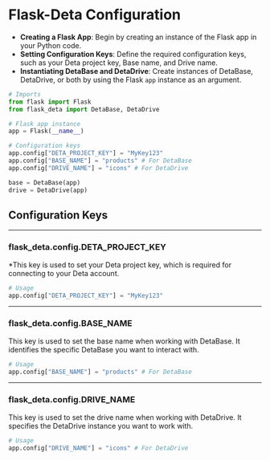 # Flask-Deta Configuration

- **Creating a Flask App**: Begin by creating an instance of the Flask app in your Python code.
- **Setting Configuration Keys**: Define the required configuration keys, such as your Deta project key, Base name, and Drive name.
- **Instantiating DetaBase and DetaDrive**: Create instances of DetaBase, DetaDrive, or both by using the Flask `app` instance as an argument.

```python
# Imports
from flask import Flask
from flask_deta import DetaBase, DetaDrive

# Flask app instance
app = Flask(__name__)

# Configuration keys
app.config["DETA_PROJECT_KEY"] = "MyKey123"
app.config["BASE_NAME"] = "products" # For DetaBase
app.config["DRIVE_NAME"] = "icons" # For DetaDrive

base = DetaBase(app)
drive = DetaDrive(app)
```

## Configuration Keys

---

### flask_deta.config.DETA_PROJECT_KEY

*This key is used to set your Deta project key, which is required for connecting to your Deta account.

```python
# Usage
app.config["DETA_PROJECT_KEY"] = "MyKey123"
```

---

### flask_deta.config.BASE_NAME

This key is used to set the base name when working with DetaBase. It identifies the specific DetaBase you want to interact with.

```python
# Usage
app.config["BASE_NAME"] = "products" # For DetaBase
```

---

### flask_deta.config.DRIVE_NAME

This key is used to set the drive name when working with DetaDrive. It specifies the DetaDrive instance you want to work with.

```python
# Usage
app.config["DRIVE_NAME"] = "icons" # For DetaDrive
```